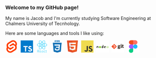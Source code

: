 ### Welcome to my GitHub page!

My name is Jacob and I'm currently studying Software Engineering at Chalmers University of Tecnhology.

Here are some languages and tools I like using:
<div>
  <img src="https://github.com/devicons/devicon/blob/master/icons/svelte/svelte-original.svg"			title="Svelte"		alt="Svelte"		width="40" height="40"/>&nbsp;
  <img src="https://github.com/devicons/devicon/blob/master/icons/typescript/typescript-original.svg"	title="TypeScript"	alt="TypeScript"	width="40" height="40"/>&nbsp;
	 <img src="https://github.com/devicons/devicon/blob/master/icons/react/react-original-wordmark.svg"	title="React"		alt="React"			width="40" height="40"/>&nbsp;
  <img src="https://github.com/devicons/devicon/blob/master/icons/css3/css3-plain-wordmark.svg"			title="CSS3"		alt="CSS"			width="40" height="40"/>&nbsp;
  <img src="https://github.com/devicons/devicon/blob/master/icons/html5/html5-original.svg"				title="HTML5"		alt="HTML"			width="40" height="40"/>&nbsp;
  <img src="https://github.com/devicons/devicon/blob/master/icons/javascript/javascript-original.svg"	title="JavaScript"	alt="JavaScript"	width="40" height="40"/>&nbsp;
  <img src="https://github.com/devicons/devicon/blob/master/icons/nodejs/nodejs-original-wordmark.svg"	title="NodeJS"		alt="NodeJS"		width="40" height="40"/>&nbsp;
  <img src="https://github.com/devicons/devicon/blob/master/icons/git/git-original-wordmark.svg"		title="Git"			alt="Git"			width="40" height="40"/>&nbsp;
  <img src="https://github.com/devicons/devicon/blob/master/icons/figma/figma-original.svg"				title="Figma"		alt="Figma"			width="40" height="40"/>&nbsp;
</div>
